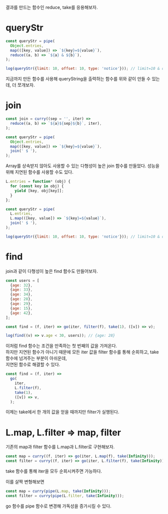 결과를 만드는 함수인 reduce, take를 응용해보자.
# queryStr
```javascript
const queryStr = pipe(
  Object.entries,
  map(([key, value]) => `${key}=${value}`),
  reduce((a, b) => `${a} & ${b}`),
);

log(queryStr({limit: 10, offset: 10, type: 'notice'})); // limit=10 & offset=10 & type=notice
```
지금까지 만든 함수를 사용해 queryString을 출력하는 함수를 위와 같이 만들 수 있는데, 더 쪼개보자.
# join
```javascript
const join = curry((sep = '', iter) =>
  reduce((a, b) => `${a}${sep}${b}`, iter),
);

const queryStr = pipe(
  Object.entries,
  map(([key, value]) => `${key}=${value}`),
  join(' $ '),
);
```
Array를 상속받지 않아도 사용할 수 있는 다형성이 높은 join 함수를 만들었다.
성능을 위해 지연된 함수를 사용할 수도 있다.
```javascript
L.entries = function* (obj) {
  for (const key in obj) {
    yield [key, obj[key]];
  }
};

const queryStr = pipe(
  L.entries,
  L.map(([key, value]) => `${key}=${value}`),
  join(' $ '),
);

log(queryStr({limit: 10, offset: 10, type: 'notice'})); // limit=10 & offset=10 & type=notice
```

# find
join과 같이 다형성이 높은 find 함수도 만들어보자.
```javascript
const users = [
  {age: 32},
  {age: 33},
  {age: 34},
  {age: 28},
  {age: 29},
  {age: 15},
  {age: 42},
];

const find = (f, iter) => go(iter, filter(f), take(1), ([v]) => v);

log(find((v) => v.age < 30, users)); // {age: 28}
```
이처럼 find 함수는 조건을 만족하는 첫 번째의 값을 가져온다.<br>
하지만 지연된 함수가 아니기 때문에 모든 iter 값을 filter 함수를 통해 순회하고, take 함수에 넘겨주는 부분이 아쉬운데,<br>
지연된 함수로 해결할 수 있다.
```javascript
const find = (f, iter) =>
  go(
    iter,
    L.filter(f),
    take(1),
    ([v]) => v,
  );
```
이제는 take에서 한 개의 값을 얻을 때까지만 filter가 실행된다.

# L.map, L.filter => map, filter
기존의 map과 filter 함수를 L.map과 L.filter로 구현해보자.
```javascript
const map = curry((f, iter) => go(iter, L.map(f), take(Infinity)));
const filter = curry((f, iter) => go(iter, L.filter(f), take(Infinity)));
```
take 함수를 통해 iter을 모두 순회시켜주면 가능하다.

이를 살짝 변형해보면
```javascript
const map = curry(pipe(L.map, take(Infinity)));
const filter = curry(pipe(L.filter, take(Infinity)));
```
go 함수를 pipe 함수로 변경해 가독성을 증가시킬 수 있다.
